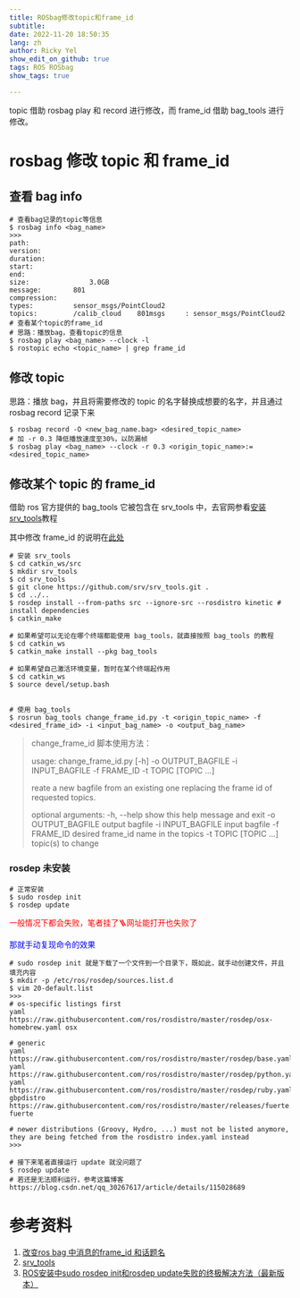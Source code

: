 ```yaml
---
title: ROSbag修改topic和frame_id
subtitle: 
date: 2022-11-20 18:50:35
lang: zh
author: Ricky Yel
show_edit_on_github: true
tags: ROS ROSbag
show_tags: true

---
```


topic 借助 rosbag play 和 record 进行修改，而 frame_id 借助 bag_tools 进行修改。
<!--more-->
# rosbag 修改 topic 和 frame_id

## 查看 bag info

```shell
# 查看bag记录的topic等信息
$ rosbag info <bag_name>
>>>
path:		
version:		
duration:		
start:		
end:		
size:				3.0GB
message:		801
compression:
types:			sensor_msgs/PointCloud2
topics:			/calib_cloud	801msgs		: sensor_msgs/PointCloud2
# 查看某个topic的frame_id
# 思路：播放bag，查看topic的信息
$ rosbag play <bag_name> --clock -l
$ rostopic echo <topic_name> | grep frame_id
```

## 修改 topic

思路：播放 bag，并且将需要修改的 topic 的名字替换成想要的名字，并且通过 rosbag record 记录下来

```shell
$ rosbag record -O <new_bag_name.bag> <desired_topic_name>
# 加 -r 0.3 降低播放速度至30%，以防漏帧
$ rosbag play <bag_name> --clock -r 0.3 <origin_topic_name>:=<desired_topic_name>
```

## 修改某个 topic 的 frame_id

借助 ros 官方提供的 bag_tools 它被包含在 srv_tools 中，去官网参看[安装srv_tools](http://wiki.ros.org/srv_tools)教程

其中修改 frame_id 的说明在[此处](http://wiki.ros.org/bag_tools#change_frame_id.py)

```shell
# 安装 srv_tools
$ cd catkin_ws/src
$ mkdir srv_tools
$ cd srv_tools
$ git clone https://github.com/srv/srv_tools.git .
$ cd ../..
$ rosdep install --from-paths src --ignore-src --rosdistro kinetic # install dependencies
$ catkin_make

# 如果希望可以无论在哪个终端都能使用 bag_tools，就直接按照 bag_tools 的教程
$ cd catkin_ws
$ catkin_make install --pkg bag_tools

# 如果希望自己激活环境变量，暂时在某个终端起作用
$ cd catkin_ws
$ source devel/setup.bash


# 使用 bag_tools
$ rosrun bag_tools change_frame_id.py -t <origin_topic_name> -f <desired_frame_id> -i <input_bag_name> -o <output_bag_name>
```

>change_frame_id 脚本使用方法：
>
>usage: change_frame_id.py [-h] -o OUTPUT_BAGFILE -i INPUT_BAGFILE -f FRAME_ID
>                     -t TOPIC [TOPIC ...]
>     
>reate a new bagfile from an existing one replacing the frame id of requested
>topics.
>
>optional arguments:
>-h, --help            show this help message and exit
>  -o OUTPUT_BAGFILE     output bagfile
>  -i INPUT_BAGFILE      input bagfile
>  -f FRAME_ID           desired frame_id name in the topics
>  -t TOPIC [TOPIC ...]  topic(s) to change

### rosdep 未安装

```shell
# 正常安装
$ sudo rosdep init 
$ rosdep update
```

<font color = red>一般情况下都会失败，笔者挂了🪜网址能打开也失败了</font>

<font color = blue>那就手动复现命令的效果</font>

```shell
# sudo rosdep init 就是下载了一个文件到一个目录下，既如此，就手动创建文件，并且填充内容
$ mkdir -p /etc/ros/rosdep/sources.list.d
$ vim 20-default.list
>>>
# os-specific listings first
yaml https://raw.githubusercontent.com/ros/rosdistro/master/rosdep/osx-homebrew.yaml osx

# generic
yaml https://raw.githubusercontent.com/ros/rosdistro/master/rosdep/base.yaml
yaml https://raw.githubusercontent.com/ros/rosdistro/master/rosdep/python.yaml
yaml https://raw.githubusercontent.com/ros/rosdistro/master/rosdep/ruby.yaml
gbpdistro https://raw.githubusercontent.com/ros/rosdistro/master/releases/fuerte.yaml fuerte

# newer distributions (Groovy, Hydro, ...) must not be listed anymore, they are being fetched from the rosdistro index.yaml instead
>>>

# 接下来笔者直接运行 update 就没问题了
$ rosdep update
# 若还是无法顺利运行，参考这篇博客 https://blog.csdn.net/qq_30267617/article/details/115028689
```

# 参考资料

1. [改变ros bag 中消息的frame_id 和话题名](https://blog.csdn.net/qq_30460905/article/details/116902697)
2. [srv_tools](http://wiki.ros.org/srv_tools)
3. [ROS安装中sudo rosdep init和rosdep update失败的终极解决方法（最新版本）](https://blog.csdn.net/qq_30267617/article/details/115028689)